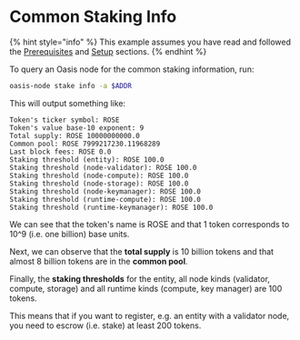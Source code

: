 # Common Staking Info

{% hint style="info" %}
This example assumes you have read and followed the [Prerequisites](prerequisites.md) and [Setup](setup.md) sections.
{% endhint %}

To query an Oasis node for the common staking information, run:

```bash
oasis-node stake info -a $ADDR
```

This will output something like:

```text
Token's ticker symbol: ROSE
Token's value base-10 exponent: 9
Total supply: ROSE 10000000000.0
Common pool: ROSE 7999217230.11968289
Last block fees: ROSE 0.0
Staking threshold (entity): ROSE 100.0
Staking threshold (node-validator): ROSE 100.0
Staking threshold (node-compute): ROSE 100.0
Staking threshold (node-storage): ROSE 100.0
Staking threshold (node-keymanager): ROSE 100.0
Staking threshold (runtime-compute): ROSE 100.0
Staking threshold (runtime-keymanager): ROSE 100.0
```

We can see that the token's name is ROSE and that 1 token corresponds to 10^9 \(i.e. one billion\) base units.

Next, we can observe that the **total supply** is 10 billion tokens and that almost 8 billion tokens are in the **common pool**.

Finally, the **staking thresholds** for the entity, all node kinds \(validator, compute, storage\) and all runtime kinds \(compute, key manager\) are 100 tokens.

This means that if you want to register, e.g. an entity with a validator node, you need to escrow \(i.e. stake\) at least 200 tokens.

